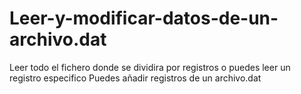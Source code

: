 # Leer-y-modificar-datos-de-un-archivo.dat
Leer todo el fichero donde se dividira por registros o puedes leer un registro especifico
Puedes añadir registros de un archivo.dat
